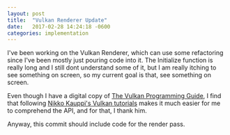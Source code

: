 ```yaml
---
layout: post
title:  "Vulkan Renderer Update"
date:   2017-02-28 14:24:18 -0600
categories: implementation
---
```


I've been working on the Vulkan Renderer, which can use some refactoring since I've been mostly just pouring code into it.
The Initialize function is really long and I still dont understand some of it, but I am really itching to see something on screen,
so my current goal is that, see something on screen.

Even though I have a digital copy of [The Vulkan Programming Guide](https://www.amazon.com/gp/product/0134464540/ref=as_li_tl?ie=UTF8&camp=1789&creative=9325&creativeASIN=0134464540&linkCode=as2&tag=aeon01-20&linkId=ef63b2e2e0954240ed203eadf4d7dd52), I find that following [Nikko Kauppi's Vulkan tutorials](https://www.youtube.com/playlist?list=PLUXvZMiAqNbK8jd7s52BIDtCbZnKNGp0P) makes it much easier for me to comprehend the API, and for that, I thank him.

Anyway, this commit should include code for the render pass.
